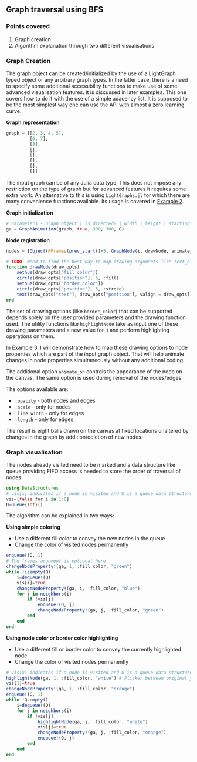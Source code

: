 ## Graph traversal using BFS

### Points covered
1. Graph creation
2. Algorithm explanation through two different visualisations

### Graph Creation

The graph object can be created/initialized by the use of a LightGraph typed object or any arbitrary graph types. In the latter case, there is a need to specify some additional accessibility functions to make use of some advanced visualisation features. It is discussed in later examples. This one covers how to do it with the use of a simple adacency list. It is supposed to be the most simplest way one can use the API with almost a zero learning curve.

**Graph representation**
```julia
graph = [[2, 3, 4, 5],
         [6, 7],
         [8],
         [],
         [],
         [],
         [],
         []]
```
The input graph can be of any Julia data type. This does not impose any restriction on the type of graph but for advanced features it requires some extra work. An alternative to this is using `LightGraphs.jl` for which there are many convenience functions available. Its usage is covered in [Example 2](example2.md).

**Graph initialization**
```julia
# Parameters - Graph object | is directed? | width | height | starting position
ga = GraphAnimation(graph, true, 300, 300, O)
```

**Node registration**
```julia
nodes = [Object(@Frames(prev_start()+5, GraphNode(i, drawNode, animate_on=:scale; fill_color="yellow", border_color="black", text=string(i), text_valign=:middle, text_halign=:center)) for i in range(1, 8; step=1)]

# TODO: Need to find the best way to map drawing arguments like text_align (specified before) into the drawing function. Using a dictionary, seems a good idea.
function drawNode(draw_opts)
    sethue(draw_opts["fill_color"])
    circle(draw_opts["position"], 5, :fill)
    sethue(draw_opts["border_color"])
    circle(draw_opts["position"], 5, :stroke)
    text(draw_opts["text"], draw_opts["position"], valign = draw_opts["text_valign"], halign = draw_opts["text_halign"])
end
```
The set of drawing options (like `border_color`) that can be supported depends solely on the user provided parameters and the drawing function used. The utility functions like `highlightNode` take as input one of these drawing parameters and a new value for it and perform highlighting operations on them.

In [Example 3](example3.md), I will demonstrate how to map these drawing options to node properties which are part of the input graph object. That will help animate changes in node properties simultaneously without any additional coding.

The additional option `animate_on` controls the appearance of the node on the canvas. The same option is used during removal of the nodes/edges.

The options available are:
* `:opacity` - both nodes and edges
* `:scale` - only for nodes
* `:line_width` - only for edges
* `:length` - only for edges

The result is eight balls drawn on the canvas at fixed locations unaltered by changes in the graph by addition/deletion of new nodes.

### Graph visualisation

The nodes already visited need to be marked and a data structure like queue providing FIFO access is needed to store the order of traversal of nodes.
```julia
using DataStructures
# vis[x] indicates if a node is visited and Q is a queue data structure
vis=[false for i in 1:8]
Q=Queue{Int}()
```

The algorithm can be explained in two ways:

**Using simple coloring**
* Use a different fill color to convey the new nodes in the queue
* Change the color of visited nodes permanently

```julia
enqueue!(Q, 1)
# The frames argument is optional here.
changeNodeProperty!(ga, 1, :fill_color, "green")
while !isempty(Q)
    i=dequeue!(Q)
    vis[i]=true
    changeNodeProperty!(ga, i, :fill_color, "blue")
    for j in neighbors(i)
        if !vis[j]
            enqueue!(Q, j)
            changeNodeProperty!(ga, j, :fill_color, "green")
        end
    end
end
```

**Using node color or border color highlighting**
* Use a different fill or border color to convey the currently highlighted node
* Change the color of visited nodes permanently

```julia
# vis[x] indicates if a node is visited and Q is a queue data structure
highlightNode(ga, 1, :fill_color, "white") # Flicker between original yellow and white color for some default number of frames
vis[1]=true
changeNodeProperty!(ga, 1, :fill_color, "orange")
enqueue!(Q, 1)
while !Q.empty()
    i=dequeue!(Q)
    for j in neighbors(i)
        if !vis[j]
            highlightNode(ga, j, :fill_color, "white")
            vis[j]=true
            changeNodeProperty!(ga, j, :fill_color, "orange")
            enqueue!(Q, j)
        end
    end
end
```
